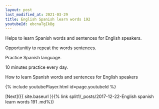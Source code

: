 ```yaml
---
layout: post
last_modified_at: 2021-03-29
title: English Spanish learn words 192 
youtubeId: ebcnaTgIkBg
---
```

 
 
Helps to learn Spanish words and sentences for English speakers.

Opportunitiy to repeat the words sentences. 

Practice Spanish language. 
 
10 minutes practice every day. 
 
How to learn Spanish words and sentences for English speakers 
 
{% include youtubePlayer.html id=page.youtubeId %}
 
 
[Next]({{ site.baseurl }}{% link  split1/_posts/2017-12-22-English spanish learn words 191 .md%})
 
